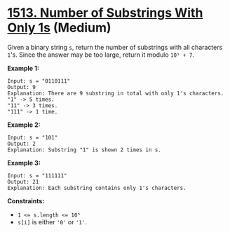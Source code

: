 # [1513. Number of Substrings With Only 1s][link] (Medium)

[link]: https://leetcode.com/problems/number-of-substrings-with-only-1s/

Given a binary string `s`, return the number of substrings with all characters `1`'s. Since the
answer may be too large, return it modulo `10⁹ + 7`.

**Example 1:**

```
Input: s = "0110111"
Output: 9
Explanation: There are 9 substring in total with only 1's characters.
"1" -> 5 times.
"11" -> 3 times.
"111" -> 1 time.
```

**Example 2:**

```
Input: s = "101"
Output: 2
Explanation: Substring "1" is shown 2 times in s.
```

**Example 3:**

```
Input: s = "111111"
Output: 21
Explanation: Each substring contains only 1's characters.
```

**Constraints:**

- `1 <= s.length <= 10⁵`
- `s[i]` is either `'0'` or `'1'`.
